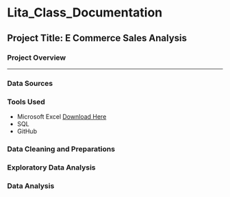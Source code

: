 # Lita_Class_Documentation
## Project Title: E Commerce Sales Analysis

### Project Overview

---
### Data Sources

### Tools Used 
- Microsoft Excel [Download Here](https://www.microsoft.com)
- SQL
- GitHub

### Data Cleaning and Preparations

### Exploratory Data Analysis

### Data Analysis

